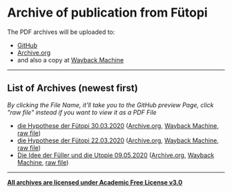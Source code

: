 # Archive of publication from Fütopi

The PDF archives will be uploaded to: 
- [GitHub](https://github.com/wolphoe/archive) 
- [Archive.org](https://archive.org/details/@wolphoe) 
- and also a copy at [Wayback Machine](http://web.archive.org/web/*/https://wolphoe.github.io/archive/)

---

## List of Archives (newest first)

*By clicking the File Name, it'll take you to the GitHub preview Page, click "raw file" instead if you want to view it as a PDF File*

- [die Hypothese der Fütopi 30.03.2020](https://github.com/wolphoe/archive/blob/master/die%20Hypothese%20der%20F%C3%BCtopi.archive-30.03.2020.pdf) ([Archive.org](https://archive.org/details/dieHypothesederFutopi.archive30.03.2020), [Wayback Machine](http://web.archive.org/web/20200410165323/https://raw.githubusercontent.com/wolphoe/archive/master/die%20Hypothese%20der%20F%C3%BCtopi.archive-30.03.2020.pdf), [raw file](https://github.com/wolphoe/archive/raw/master/die%20Hypothese%20der%20F%C3%BCtopi.archive-30.03.2020.pdf))
- [die Hypothese der Fütopi 22.03.2020](https://github.com/wolphoe/archive/blob/master/die%20Hypothese%20der%20F%C3%BCtopi.archive-22.03.2020.pdf) ([Archive.org](https://archive.org/details/dieHypothesederFutopi.archive-22.03.2020), [Wayback Machine](http://web.archive.org/web/20200410165323/https://raw.githubusercontent.com/wolphoe/archive/master/die%20Hypothese%20der%20F%C3%BCtopi.archive-22.03.2020.pdf), [raw file](https://github.com/wolphoe/archive/raw/master/die%20Hypothese%20der%20F%C3%BCtopi.archive-22.03.2020.pdf))
- [Die Idee der Füller und die Utopie 09.05.2020]() ([Archive.org](https://archive.org/details/dieideederfullerunddieutopie-09.05.2020), [Wayback Machine](), [raw file]())

---

[**All archives are licensed under Academic Free License v3.0**](wolphoe.github.io/archive/LICENSE.txt)
